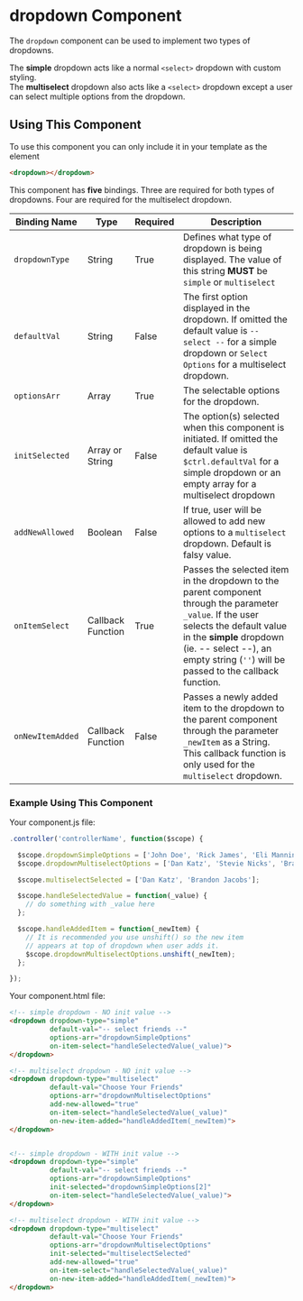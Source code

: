 # dropdown Component

The `dropdown` component can be used to implement two types of dropdowns.

The **simple** dropdown acts like a normal `<select>` dropdown with custom styling.  
The **multiselect** dropdown also acts like a `<select>` dropdown except a user can select multiple options from the dropdown.

## Using This Component

To use this component you can only include it in your template as the element

```HTML
<dropdown></dropdown>
```

This component has **five** bindings. Three are required for both types of dropdowns. Four are required for the multiselect dropdown.

| Binding Name | Type | Required | Description |
| ------------ | ---- | -------- | ----------- |
| `dropdownType` | String | True | Defines what type of dropdown is being displayed. The value of this string **MUST** be `simple` or `multiselect` |
| `defaultVal` | String | False | The first option displayed in the dropdown. If omitted the default value is `-- select --` for a simple dropdown or `Select Options` for a multiselect dropdown. |
| `optionsArr` | Array | True | The selectable options for the dropdown. |
| `initSelected` | Array or String | False | The option(s) selected when this component is initiated. If omitted the default value is `$ctrl.defaultVal` for a simple dropdown or an empty array for a multiselect dropdown |
| `addNewAllowed` | Boolean | False | If true, user will be allowed to add new options to a `multiselect` dropdown. Default is falsy value. |
| `onItemSelect` | Callback Function | True | Passes the selected item in the dropdown to the parent component through the parameter `_value`. If the user selects the default value in the **simple** dropdown (ie. -- select --), an empty string (`''`) will be passed to the callback function. |
| `onNewItemAdded` | Callback Function | False | Passes a newly added item to the dropdown to the parent component through the parameter `_newItem` as a String. This callback function is only used for the `multiselect` dropdown. |

### Example Using This Component

Your component.js file:

```javascript
.controller('controllerName', function($scope) {

  $scope.dropdownSimpleOptions = ['John Doe', 'Rick James', 'Eli Manning'];
  $scope.dropdownMultiselectOptions = ['Dan Katz', 'Stevie Nicks', 'Brandon Jacobs'];

  $scope.multiselectSelected = ['Dan Katz', 'Brandon Jacobs'];

  $scope.handleSelectedValue = function(_value) {
    // do something with _value here
  };

  $scope.handleAddedItem = function(_newItem) {
    // It is recommended you use unshift() so the new item
    // appears at top of dropdown when user adds it.
    $scope.dropdownMultiselectOptions.unshift(_newItem);
  };

});
```

Your component.html file:

```HTML
<!-- simple dropdown - NO init value -->
<dropdown dropdown-type="simple"
          default-val="-- select friends --"
          options-arr="dropdownSimpleOptions"
          on-item-select="handleSelectedValue(_value)">
</dropdown>

<!-- multiselect dropdown - NO init value -->
<dropdown dropdown-type="multiselect"
          default-val="Choose Your Friends"
          options-arr="dropdownMultiselectOptions"
          add-new-allowed="true"
          on-item-select="handleSelectedValue(_value)"
          on-new-item-added="handleAddedItem(_newItem)">
</dropdown>


<!-- simple dropdown - WITH init value -->
<dropdown dropdown-type="simple"
          default-val="-- select friends --"
          options-arr="dropdownSimpleOptions"
          init-selected="dropdownSimpleOptions[2]"
          on-item-select="handleSelectedValue(_value)">
</dropdown>

<!-- multiselect dropdown - WITH init value -->
<dropdown dropdown-type="multiselect"
          default-val="Choose Your Friends"
          options-arr="dropdownMultiselectOptions"
          init-selected="multiselectSelected"
          add-new-allowed="true"
          on-item-select="handleSelectedValue(_value)"
          on-new-item-added="handleAddedItem(_newItem)">
</dropdown>
```